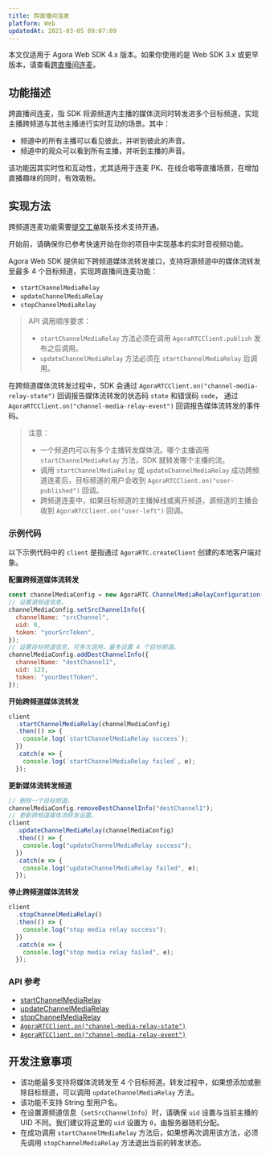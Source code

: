 ```yaml
---
title: 跨直播间连麦
platform: Web
updatedAt: 2021-03-05 09:07:09
---
```


<div class="alert note">本文仅适用于 Agora Web SDK 4.x 版本。如果你使用的是 Web SDK 3.x 或更早版本，请查看<a href="./media_relay_web?platform=Web">跨直播间连麦</a>。</li></div>

## 功能描述

跨直播间连麦，指 SDK 将源频道内主播的媒体流同时转发进多个目标频道，实现主播跨频道与其他主播进行实时互动的场景。其中：

- 频道中的所有主播可以看见彼此，并听到彼此的声音。
- 频道中的观众可以看到所有主播，并听到主播的声音。

该功能因其实时性和互动性，尤其适用于连麦 PK、在线合唱等直播场景，在增加直播趣味的同时，有效吸粉。

## 实现方法

<div class="alert note">跨频道连麦功能需要<a href="https://agora-ticket.agora.io/">提交工单</a>联系技术支持开通。</div>

开始前，请确保你已参考快速开始在你的项目中实现基本的实时音视频功能。

Agora Web SDK 提供如下跨频道媒体流转发接口，支持将源频道中的媒体流转发至最多 4 个目标频道，实现跨直播间连麦功能：

- `startChannelMediaRelay`
- `updateChannelMediaRelay`
- `stopChannelMediaRelay`

> API 调用顺序要求：
>
> - `startChannelMediaRelay` 方法必须在调用 `AgoraRTCClient.publish` 发布之后调用。
> - `updateChannelMediaRelay` 方法必须在 `startChannelMediaRelay` 后调用。

在跨频道媒体流转发过程中，SDK 会通过 `AgoraRTCClient.on("channel-media-relay-state")` 回调报告媒体流转发的状态码 `state` 和错误码 `code`， 通过 `AgoraRTCClient.on("channel-media-relay-event")` 回调报告媒体流转发的事件码。

> 注意：
>
> - 一个频道内可以有多个主播转发媒体流。哪个主播调用 `startChannelMediaRelay` 方法，SDK 就转发哪个主播的流。
> - 调用 `startChannelMediaRelay` 或 `updateChannelMediaRelay` 成功跨频道连麦后，目标频道的用户会收到 `AgoraRTCClient.on("user-published")` 回调。
> - 跨频道连麦中，如果目标频道的主播掉线或离开频道，源频道的主播会收到 `AgoraRTCClient.on("user-left")` 回调。

### 示例代码

以下示例代码中的 `client` 是指通过 `AgoraRTC.createClient` 创建的本地客户端对象。

**配置跨频道媒体流转发**

```js
const channelMediaConfig = new AgoraRTC.ChannelMediaRelayConfiguration();
// 设置源频道信息。
channelMediaConfig.setSrcChannelInfo({
  channelName: "srcChannel",
  uid: 0,
  token: "yourSrcToken",
});
// 设置目标频道信息，可多次调用，最多设置 4 个目标频道。
channelMediaConfig.addDestChannelInfo({
  channelName: "destChannel1",
  uid: 123,
  token: "yourDestToken",
});
```

**开始跨频道媒体流转发**

```js
client
  .startChannelMediaRelay(channelMediaConfig)
  .then(() => {
    console.log(`startChannelMediaRelay success`);
  })
  .catch(e => {
    console.log(`startChannelMediaRelay failed`, e);
  });
```

**更新媒体流转发频道**

```js
// 删除一个目标频道。
channelMediaConfig.removeDestChannelInfo("destChannel1");
// 更新跨频道媒体流转发设置。
client
  .updateChannelMediaRelay(channelMediaConfig)
  .then(() => {
    console.log("updateChannelMediaRelay success");
  })
  .catch(e => {
    console.log("updateChannelMediaRelay failed", e);
  });
```

**停止跨频道媒体流转发**

```js
client
  .stopChannelMediaRelay()
  .then(() => {
    console.log("stop media relay success");
  })
  .catch(e => {
    console.log("stop media relay failed", e);
  });
```

### API 参考

- [startChannelMediaRelay](./API%20Reference/web/v4.2.1/interfaces/iagorartcclient.html#startchannelmediarelay)
- [updateChannelMediaRelay](./API%20Reference/web/v4.2.1/interfaces/iagorartcclient.html#updatechannelmediarelay)
- [stopChannelMediaRelay](./API%20Reference/web/v4.2.1/interfaces/iagorartcclient.html#stopchannelmediarelay)
- [`AgoraRTCClient.on("channel-media-relay-state")`](./API%20Reference/web/v4.2.1/interfaces/iagorartcclient.html#event_channel_media_relay_state)
- [`AgoraRTCClient.on("channel-media-relay-event")`](./API%20Reference/web/v4.2.1/interfaces/iagorartcclient.html#event_channel_media_relay_event)

## 开发注意事项

- 该功能最多支持将媒体流转发至 4 个目标频道。转发过程中，如果想添加或删除目标频道，可以调用 `updateChannelMediaRelay` 方法。
- 该功能不支持 String 型用户名。
- 在设置源频道信息（`setSrcChannelInfo`）时，请确保 `uid` 设置与当前主播的 UID 不同。我们建议将这里的 `uid` 设置为 `0`，由服务器随机分配。
- 在成功调用 `startChannelMediaRelay` 方法后，如果想再次调用该方法，必须先调用 `stopChannelMediaRelay` 方法退出当前的转发状态。
